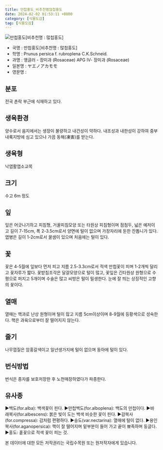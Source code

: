 ```yaml
---
title: 만첩홍도_비추천명많첩홍도
date: 2024-02-02 01:53:11 +0800
category: [식물도감]
tag: [식물도감]
---
```




![만첩홍도[비추천명 : 많첩홍도]](/fileUpload/plants/basic/Rosaceae/Prunus/12884/12884_2_th2.jpg)
- 국명 : 만첩홍도[비추천명 : 많첩홍도]
- 학명 : Prunus persica f. rubroplena C.K.Schneid.
- 과명 : 앵글러 - 장미과 (Rosaceae) APG Ⅳ- 장미과 (Rosaceae)
- 일본명 : ヤエノアカモモ
- 영문명 : 


## 분포
전국 촌락 부근에 식재하고 있다.
## 생육환경
양수로서 음지에서는 생장이 불량하고 내건성이 약하다. 내조성과 내한성이 강하여 중부 내륙지방에 심고 있으나 가끔 동해(凍害)를 받는다.
## 생육형
낙엽활엽소교목
## 크기
수고 6m 정도
## 잎
잎은 어긋나기하고 피침형, 거꿀피침모양 또는 타원상 피침형이며 점첨두, 넓은 예저이고 길이 7-15cm, 폭 2-3.5cm로서 양면에 털이 없으며 가장자리에 둔한 잔톱니가 있다. 엽병은 길이 1-2cm로서 꿀샘이 있으며 처음에는 털이 있다.
## 꽃
꽃은 4-5월에 잎보다 먼저 피고 지름 2.5-3.3cm로서 적색 만첩꽃이 피며 1-2개씩 달리고 꽃자루가 짧다. 꽃받침조각은 달걀모양으로 털이 많고, 꽃잎은 긴타원상 원형으로 수평으로 퍼지고 5개이며 수술은 많고 씨방은 털이 밀생한다. 눈에 잘 띄는 상징적인 고향의 꽃이다.
## 열매
열매는 핵과로 난상 원형이며 털이 많고 지름 5cm이상이며 8-9월에 등황색으로 성숙한다. 핵은 과육으로부터 잘 떨어지지 않는다.
## 줄기
나무껍질은 암홍갈색이고 일년생가지에 털이 없으며 동아에 털이 있다.
## 번식방법
번식은 종자를 보호저장한 후 노천매장하였다가 파종한다. 

## 유사종
▶백도(for.alba): 백색꽃이 핀다.▶만첩백도(for.alboplena): 백도의 만첩이다.▶바래복사(for.albescens): 붉은 빛이 도는 백색 비슷한 꽃이 핀다.▶감복사(for.compressa): 감처럼 편평하다.▶숭도(var.nectarina): 열매에 털이 없다.▶용인복사(for.aganopersica): 핵이 잘 떨어지며 밑부분이 들어 가고 끝이 뾰족하며 둥글다.▶홍도: 홑꽃으로 적색 꽃이 피는 것.






본 데이터에 대한 모든 저작권리는 국립수목원 또는 원저작자에게 있습니다.
